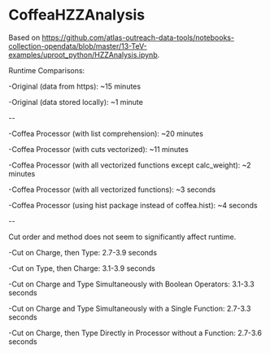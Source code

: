 # CoffeaHZZAnalysis

Based on https://github.com/atlas-outreach-data-tools/notebooks-collection-opendata/blob/master/13-TeV-examples/uproot_python/HZZAnalysis.ipynb.

Runtime Comparisons:

-Original (data from https): ~15 minutes

-Original (data stored locally): ~1 minute

--

-Coffea Processor (with list comprehension): ~20 minutes

-Coffea Processor (with cuts vectorized): ~11 minutes

-Coffea Processor (with all vectorized functions except calc_weight): ~2 minutes

-Coffea Processor (with all vectorized functions): ~3 seconds

-Coffea Processor (using hist package instead of coffea.hist): ~4 seconds

--

Cut order and method does not seem to significantly affect runtime.

-Cut on Charge, then Type: 2.7-3.9 seconds

-Cut on Type, then Charge: 3.1-3.9 seconds

-Cut on Charge and Type Simultaneously with Boolean Operators: 3.1-3.3 seconds

-Cut on Charge and Type Simultaneously with a Single Function: 2.7-3.3 seconds

-Cut on Charge, then Type Directly in Processor without a Function: 2.7-3.6 seconds
